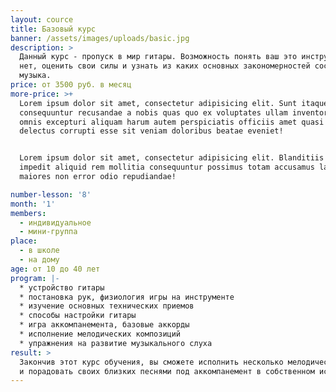 ```yaml
---
layout: cource
title: Базовый курс
banner: /assets/images/uploads/basic.jpg
description: >
  Данный курс - пропуск в мир гитары. Возможность понять ваш это инструмент или
  нет, оценить свои силы и узнать из каких основных закономерностей состоит
  музыка.
price: от 3500 руб. в месяц
more-price: >+
  Lorem ipsum dolor sit amet, consectetur adipisicing elit. Sunt itaque vero
  consequuntur recusandae a nobis quas quo ex voluptates ullam inventore quam
  omnis excepturi aliquam harum autem perspiciatis officiis amet quasi corporis
  delectus corrupti esse sit veniam doloribus beatae eveniet!


  Lorem ipsum dolor sit amet, consectetur adipisicing elit. Blanditiis nulla
  impedit aliquid rem mollitia consequuntur possimus totam accusamus labore sint
  maiores non error odio repudiandae!

number-lesson: '8'
month: '1'
members:
  - индивидуальное
  - мини-группа
place:
  - в школе
  - на дому
age: от 10 до 40 лет
program: |-
  * устройство гитары
  * постановка рук, физиология игры на инструменте
  * изучение основных технических приемов
  * способы настройки гитары
  * игра аккомпанемента, базовые аккорды
  * исполнение мелодических композиций
  * упражнения на развитие музыкального слуха 
result: >
  Закончив этот курс обучения, вы сможете исполнить несколько мелодических пьес
  и порадовать своих близких песнями под аккомпанемент в собственном исполнении
---
```




